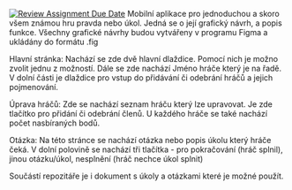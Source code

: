 [![Review Assignment Due Date](https://classroom.github.com/assets/deadline-readme-button-8d59dc4de5201274e310e4c54b9627a8934c3b88527886e3b421487c677d23eb.svg)](https://classroom.github.com/a/6kTgNeEK)
Mobilní aplikace pro jednoduchou a skoro všem známou hru pravda nebo úkol.
Jedná se o její grafický návrh, a popis funkce.
Všechny grafické návrhy budou vytvářeny v programu Figma a ukládány do formátu .fig

Hlavní stránka:
Nachází se zde dvě hlavní dlaždice. Pomocí nich je možno zvolit jednu z možností. 
Dále se zde nachází Jméno hráče který je na řadě.
V dolní části je dlaždice pro vstup do přidávání či odebrání hráčů a jejich pojmenování.


Úprava hráčů:
Zde se nachází seznam hráču který lze upravovat. Je zde tlačítko pro přidání či odebrání členů.
U každého hráče se také nachází počet nasbíraných bodů.

Otázka:
Na této stránce se nachází otázka nebo popis úkolu který hráče čeká. V dolní polovině se nachází tři tlačítka - pro pokračování (hráč splnil), jinou otázku/úkol, nesplnění (hráč nechce úkol splnit)

Součástí repozitáře je i dokument s úkoly a otázkami které je možné použít.
